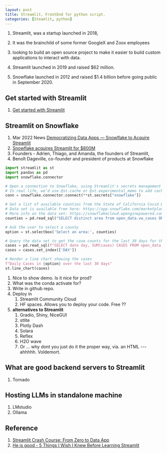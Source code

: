 ```yaml
---
layout: post
title: Streamlit, FrontEnd for python script. 
categories: [Steamlit, python] 
---
```


1. Streamlit, was a startup launched in 2018, 
1. It was the brainchild of some former GoogleX and Zoox employees 
1. looking to build an open source project to make it easier to build custom applications to interact with data.
1. Streamlit launched in 2019 and raised $62 million.

1. Snowflake launched in 2012 and raised $1.4 billion before going public in September 2020.

## Get started with Streamlit 

1. [Get started with Streamlit](https://docs.streamlit.io/get-started?_fsi=NirxPvYO)


## Streamlit on Snowflake

1. Mar 2022 News [Democratizing Data Apps — Snowflake to Acquire Streamlit](https://www.snowflake.com/en/blog/snowflake-to-acquire-streamlit/)
1. [Snowflake acquires Streamlit for $800M](https://techcrunch.com/2022/03/02/snowflake-acquires-streamlit-for-800m-to-help-customers-build-data-based-apps/)
1. Founders - Adrien, Thiago, and Amanda, the founders of Streamlit,
1. Benoît Dageville, co-founder and president of products at Snowflake

```python 
import streamlit as st
import pandas as pd
import snowflake.connector

# Open a connection to Snowflake, using Streamlit's secrets management
# In real life, we’d use @st.cache or @st.experimental_memo to add caching
conn = snowflake.connector.connect(**st.secrets["snowflake"])

# Get a list of available counties from the State of California Covid Dataset
# Data set is available free here: https://app.snowflake.com/marketplace/listing/GZ1MBZAUJF
# More info on the data set: https://snowflakecloud.wpenginepowered.com/datasets/state-of-california-california-covid-19-datasets/
counties = pd.read_sql("SELECT distinct area from open_data.vw_cases ORDER BY area asc;", conn)

# Ask the user to select a county
option = st.selectbox('Select an area:', counties)

# Query the data set to get the case counts for the last 30 days for the chosen county
cases = pd.read_sql(f"SELECT date day, SUM(cases) CASES FROM open_data.vw_cases WHERE date > dateadd('days', -30, current_date()) AND area = %(option)s GROUP BY day ORDER BY day asc;", conn, params={"option":option})
cases = cases.set_index(['DAY'])

# Render a line chart showing the cases
f"Daily Cases in {option} over the last 30 days"
st.line_chart(cases)
```



1. Nice to show demo. Is it nice for prod? 
1. What was the conda activate for? 
1. Write in github repo. 
1. Deploy in 
    1. Streamlit Community Cloud 
    1. HF spaces. Allows you to deploy your code. Free ?? 
1. **alternatives to Streamlit**
    1. Gradio, Shiny, NiceGUI 
    1. stlite 
    1. Plotly Dash 
    1. Solara 
    1. Reflex 
    1. H2O wave 
    1. Or ... why dont you just do it the proper way, via. an HTML --- ahhhhh. Voldemort. 

## What are good backend servers to Streamlit
1. Tornado 

## Hosting LLMs in standalone machine 

1. LMstudio 
1. Ollama

## Reference
1. [Streamlit Crash Course: From Zero to Data App](https://youtu.be/d7fnzDQ5qM8?si=Xu9Q_HCzTCx_oRSS)
1. [He is good - 5 Things I Wish I Knew Before Learning Streamlit](https://www.youtube.com/watch?v=IOYHVPPbZII)
